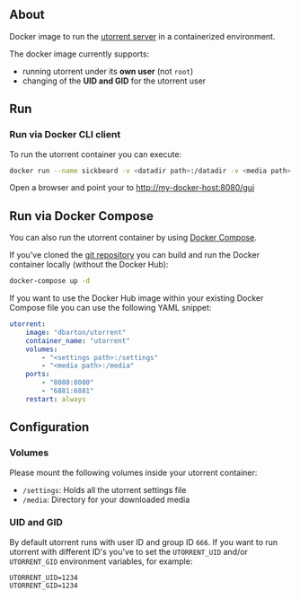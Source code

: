 ## About

Docker image to run the [utorrent server](http://www.utorrent.com/) in a containerized environment.

The docker image currently supports:

* running utorrent under its __own user__ (not `root`)
* changing of the __UID and GID__ for the utorrent user

## Run

### Run via Docker CLI client

To run the utorrent container you can execute:

```bash
docker run --name sickbeard -v <datadir path>:/datadir -v <media path>:/media -p 8081:8081 dbarton/utorrent
```

Open a browser and point your to [http://my-docker-host:8080/gui](http://my-docker-host:8080/gui)

## Run via Docker Compose

You can also run the utorrent container by using [Docker Compose](https://www.docker.com/docker-compose).

If you've cloned the [git repository](https://github.com/domibarton/docker-utorrent) you can build and run the Docker container locally (without the Docker Hub):

```bash
docker-compose up -d
```

If you want to use the Docker Hub image within your existing Docker Compose file you can use the following YAML snippet:

```yaml
utorrent:
    image: "dbarton/utorrent"
    container_name: "utorrent"
    volumes:
        - "<settings path>:/settings"
        - "<media path>:/media"
    ports:
        - "8080:8080"
        - "6881:6881"
    restart: always
```

## Configuration

### Volumes

Please mount the following volumes inside your utorrent container:

* `/settings`: Holds all the utorrent settings file
* `/media`: Directory for your downloaded media

### UID and GID

By default utorrent runs with user ID and group ID `666`.
If you want to run utorrent with different ID's you've to set the `UTORRENT_UID` and/or `UTORRENT_GID` environment variables, for example:

```
UTORRENT_UID=1234
UTORRENT_GID=1234
```